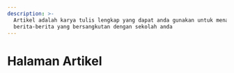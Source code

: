```yaml
---
description: >-
  Artikel adalah karya tulis lengkap yang dapat anda gunakan untuk menampilkan
  berita-berita yang bersangkutan dengan sekolah anda
---
```


# Halaman Artikel

